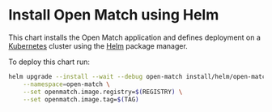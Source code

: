 # Install Open Match using Helm

This chart installs the Open Match application and defines deployment on a [Kubernetes](http://kubernetes.io) cluster using the [Helm](https://helm.sh) package manager.

To deploy this chart run:

```bash
helm upgrade --install --wait --debug open-match install/helm/open-match \
    --namespace=open-match \
    --set openmatch.image.registry=$(REGISTRY) \
    --set openmatch.image.tag=$(TAG)
```

